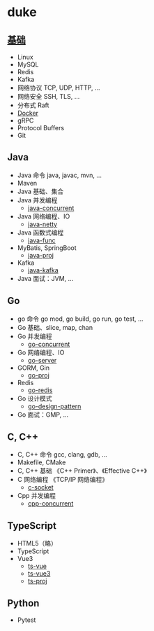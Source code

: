 # duke

## [基础](https://161043261.github.io/)

- Linux
- MySQL
- Redis
- Kafka
- 网络协议 TCP, UDP, HTTP, ...
- 网络安全 SSH, TLS, ...
- 分布式 Raft
- [Docker](./docker/)
- gRPC
- Protocol Buffers
- Git

## Java

- Java 命令 java, javac, mvn, ...
- Maven
- Java 基础、集合
- Java 并发编程
  - [java-concurrent](./java-concurrent/)
- Java 网络编程、IO
  - [java-netty](./java-netty/)
- Java 函数式编程
  - [java-func](./java-func/)
- MyBatis, SpringBoot
  - [java-proj](./java-proj/)
- Kafka
  - [java-kafka](./java-kafka/)
- Java 面试：JVM, ...

## Go

- go 命令 go mod, go build, go run, go test, ...
- Go 基础、slice, map, chan
- Go 并发编程
  - [go-concurrent](./go-concurrent/)
- Go 网络编程、IO
  - [go-server](./go-server/)
- GORM, Gin
  - [go-proj](./go-proj/)
- Redis
  - [go-redis](./go-redis/)
- Go 设计模式
  - [go-design-pattern](./go-design-pattern/)
- Go 面试：GMP, ...

## C, C++

- C, C++ 命令 gcc, clang, gdb, ...
- Makefile, CMake
- C, C++ 基础 《C++ Primer》、《Effective C++》
- C 网络编程 《TCP/IP 网络编程》
  - [c-socket](./c-socket/)
- Cpp 并发编程
  - [cpp-concurrent](./cpp-concurrent/)

## TypeScript

- HTML5（略）
- TypeScript
- Vue3
  - [ts-vue](./ts-vue/)
  - [ts-vue3](./ts-vue3/)
  - [ts-proj](./ts-proj/)

## Python

- Pytest
